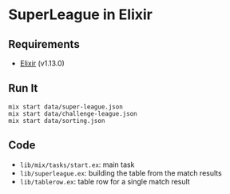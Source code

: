 # SuperLeague in Elixir

## Requirements

- [Elixir](https://elixir-lang.org/) (v1.13.0)

## Run It

    mix start data/super-league.json
    mix start data/challenge-league.json
    mix start data/sorting.json

## Code

- `lib/mix/tasks/start.ex`: main task
- `lib/superleague.ex`: building the table from the match results
- `lib/tablerow.ex`: table row for a single match result
